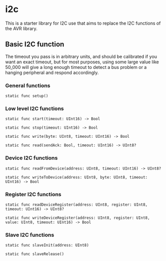 # i2c

This is a starter library for I2C use that aims to replace the I2C functions of the AVR library.

## Basic I2C function

The timeout you pass is in arbitrary units, and should be calibrated if you want an exact timeout, but for most purposes, using some large value like 50_000 will give a long enough timeout to detect a bus problem or a hanging peripheral and respond accordingly.

### General functions

`static func setup()`

### Low level I2C functions

`static func start(timeout: UInt16) -> Bool`

`static func stop(timeout: UInt16) -> Bool`

`static func write(byte: UInt8, timeout: UInt16) -> Bool `

`static func read(sendAck: Bool, timeout: UInt16) -> UInt8? `

### Device I2C functions

`static func readFromDevice(address: UInt8, timeout: UInt16) -> UInt8?`

`static func writeToDevice(address: UInt8, byte: UInt8, timeout: UInt16) -> Bool`

### Register I2C functions

`static func readDeviceRegister(address: UInt8, register: UInt8, timeout: UInt16) -> UInt8?`

`static func writeDeviceRegister(address: UInt8, register: UInt8, value: UInt8, timeout: UInt16) -> Bool`

### Slave I2C functions

`static func slaveInit(address: UInt8)`

`static func slaveRelease()`

